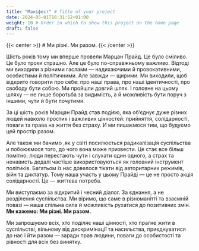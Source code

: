 ```yaml
---
title: "Маніфест" # Title of your project
date: 2024-05-01T16:31:52+01:00
weight: 10 # Order in which to show this project on the home page
draft: false
---
```


{{< center >}} # Ми різні. Ми разом. {{< /center >}}

[//]: # ({{< banner src="/images/marzahn-banner-600-en.jpg">}})

Шість років тому ми вперше провели Марцан Прайд. Це було сміливо. Це було трохи страшно. Але це було по-справжньому
важливо. Відтоді ми виходили з різними гаслами — надихаючими й провокативними, особистими й політичними. Але завжди —
щирими. Ми виходили, щоб відкрито говорити про себе: про наші права, про наші ідентичності, про свободу бути собою.
Ми пройшли довгий шлях. І головне на цьому шляху — не лише боротьба за видимість, а й можливість бути поруч з іншими,
чути й бути почутими.

За ці шість років Марцан Прайд став подією, яка об’єднує дуже різних людей навколо простих і важливих цінностей:
прийняття, солідарності, поваги та права на життя без страху. И ми пишаємося тим, що будуємо цей простір разом.

Але також ми бачимо ,як у світі посилюється радикалізація суспільства и побоюємося того, до чого вона може призвести.
Це стає все більш помітно: люди перестають чути i слухати один одного, а страх та ненависть дедалі частіше
використовуються як головний інструмент політиків. Багатьом із нас довелося тікати від авторитарних режимів,
війн та диктатур. Тому наша участь у цьому Прайді — це не просто акція солідарності. Це — життєва потреба.

Ми виступаємо за відкритий і чесний діалог. За єднання, а не розділення суспільства. Ми віримо, що саме в різноманітті
та взаємній повазі — наша спільна сила й можливість рухатися до позитивних змін. **Ми кажемо: Ми різні. Ми разом.**

Ми запрошуємо всіх, хто поділяє наші цінності, хто прагне жити в суспільстві, вільному від дискримінації та насильства,
приєднуватися до нас і йти разом — заради прав людини, поваги до особистості та рівності для всіх без винятку.
